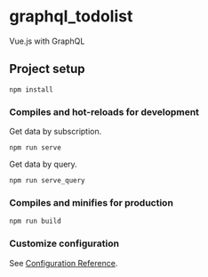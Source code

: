 # graphql_todolist
Vue.js with GraphQL

## Project setup
```
npm install
```

### Compiles and hot-reloads for development
Get data by subscription.
```
npm run serve
```
Get data by query.
```
npm run serve_query
```

### Compiles and minifies for production
```
npm run build
```

### Customize configuration
See [Configuration Reference](https://cli.vuejs.org/config/).
